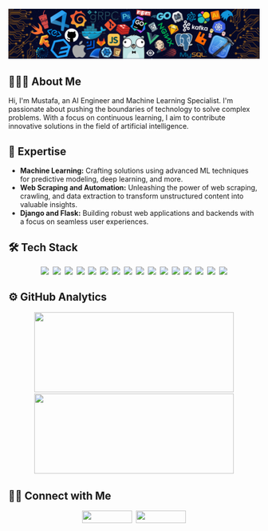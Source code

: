 ![](assets/header.png)

## 👨🏻‍💻 About Me

Hi, I'm Mustafa, an AI Engineer and Machine Learning Specialist. I'm passionate about pushing the boundaries of technology to solve complex problems. With a focus on continuous learning, I aim to contribute innovative solutions in the field of artificial intelligence.

## 🤖 Expertise

*   **Machine Learning:** Crafting solutions using advanced ML techniques for predictive modeling, deep learning, and more.
*   **Web Scraping and Automation:** Unleashing the power of web scraping, crawling, and data extraction to transform unstructured content into valuable insights.
*   **Django and Flask:** Building robust web applications and backends with a focus on seamless user experiences.

## 🛠 Tech Stack

<p align="center">
  <img width="40px" src="https://cdn.jsdelivr.net/gh/devicons/devicon/icons/python/python-original.svg">&nbsp;
  <img width="40px" src="https://cdn.jsdelivr.net/gh/devicons/devicon/icons/javascript/javascript-original.svg">&nbsp;
  <img width="40px" src="https://cdn.jsdelivr.net/gh/devicons/devicon/icons/cplusplus/cplusplus-original.svg">&nbsp;
  <img width="40px" src="https://cdn.jsdelivr.net/gh/devicons/devicon/icons/tensorflow/tensorflow-original.svg">&nbsp;
  <img width="40px" src="https://cdn.jsdelivr.net/gh/devicons/devicon/icons/pytorch/pytorch-original.svg">&nbsp;
  <img width="40px" src="https://cdn.jsdelivr.net/gh/devicons/devicon/icons/numpy/numpy-original.svg">&nbsp;
  <img width="40px" src="https://cdn.jsdelivr.net/gh/devicons/devicon/icons/pandas/pandas-original.svg">&nbsp;
  <img width="40px" src="https://cdn.jsdelivr.net/gh/devicons/devicon/icons/django/django-plain.svg">&nbsp;
  <img width="40px" src="https://cdn.jsdelivr.net/gh/devicons/devicon/icons/flask/flask-original.svg">&nbsp;
  <img width="40px" src="https://cdn.jsdelivr.net/gh/devicons/devicon/icons/opencv/opencv-original.svg">&nbsp;
  <img width="40px" src="https://cdn.jsdelivr.net/gh/devicons/devicon/icons/selenium/selenium-original.svg">&nbsp;
  <img width="40px" src="https://cdn.jsdelivr.net/gh/devicons/devicon/icons/git/git-original.svg">&nbsp;
  <img width="40px" src="https://cdn.jsdelivr.net/gh/devicons/devicon/icons/linux/linux-original.svg">&nbsp;
  <img width="40px" src="https://cdn.jsdelivr.net/gh/devicons/devicon/icons/docker/docker-original-wordmark.svg">&nbsp;
  <img width="40px" src="https://cdn.jsdelivr.net/gh/devicons/devicon/icons/amazonwebservices/amazonwebservices-original.svg">&nbsp;
  <img width="40px" src="https://cdn.jsdelivr.net/gh/devicons/devicon/icons/digitalocean/digitalocean-original.svg">
</p>

## ⚙️ GitHub Analytics

<p align="center">
  <img width="400px" height="160px"  src="https://github-readme-stats-eight-theta.vercel.app/api?username=henalon0&show_icons=true&theme=algolia&include_all_commits=true&card_width=500"/>
  <img width="400px" height="160px"  src="https://github-readme-stats-eight-theta.vercel.app/api/top-langs/?username=henalon0&langs_count=6&theme=algolia&hide_progress=true&card_width=500"/>
</p>

## 🤝🏻 Connect with Me

<p align="center">
  <a href="https://www.linkedin.com/in/mustafakel/"><img width="100px" height="25px" src="https://img.shields.io/badge/Mustafa_Kel-0077B5?logo=linkedin"/></a>&nbsp;
  <a href="https://www.upwork.com/freelancers/mustafakel"><img width="100px" height="25px" src="https://img.shields.io/badge/Mustafa_Kel-4fab4a?logo=upwork&logoColor=white"/></a>
</p>
